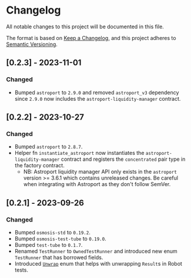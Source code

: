 # Changelog

All notable changes to this project will be documented in this file.

The format is based on [Keep a Changelog](https://keepachangelog.com/en/1.0.0/),
and this project adheres to [Semantic Versioning](https://semver.org/spec/v2.0.0.html).

## [0.2.3] - 2023-11-01

### Changed

- Bumped `astroport` to `2.9.0` and removed `astroport_v3` dependency since `2.9.0` now includes the `astroport-liquidity-manager` contract.

## [0.2.2] - 2023-10-27

### Changed

- Bumped `astroport` to `2.8.7`.
- Helper fn `instantiate_astroport` now instantiates the `astroport-liquidity-manager` contract and registers the `concentrated` pair type in the factory contract.
  - NB: Astroport liquidity manager API only exists in the `astroport` version >= 3.6.1 which contains unreleased changes. Be careful when integrating with Astroport as they don't follow SemVer.

## [0.2.1] - 2023-09-26

### Changed

- Bumped `osmosis-std` to `0.19.2`.
- Bumped `osmosis-test-tube` to `0.19.0`.
- Bumped `test-tube` to `0.1.7`.
- Renamed `TestRunner` to `OwnedTestRunner` and introduced new enum `TestRunner` that has borrowed fields.
- Introduced [`Unwrap`](src/helpers.rs) enum that helps with unwrapping `Result`s in Robot tests.
